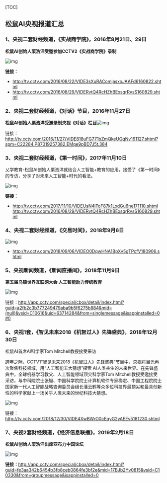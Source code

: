 [TOC]



## 松鼠AI央视报道汇总

### **1、央视二套财经频道，《实战商学院》，2016年8月21日、29日**

**松鼠AI创始人栗浩洋受邀参加CCTV2《实战商学院》录制**

![img](file:///C:\Users\pengfei\AppData\Local\Temp\ksohtml7312\wps1.png) 

**链接：**

- <http://tv.cctv.com/2016/08/22/VIDE3sXuRAComjasxoJAAFd6160822.shtml> 
- <http://tv.cctv.com/2016/08/29/VIDERvtQ4RcHZhBExsqrRvsS160829.shtml>



### **2、央视二套财经频道，《对话》节目，2016年11月27日**

**松鼠AI创始人栗浩洋受邀录制央视《对话》栏目**![img](file:///C:\Users\pengfei\AppData\Local\Temp\ksohtml7312\wps2.jpg)

链接：<http://tv.cctv.com/2016/11/27/VIDE818uFG771bZmQkeUGqNv161127.shtml?spm=C22284.P87019257382.EMqe9pBD7J5t.384>

 

### **3、央视二套财经频道，《第一时间》，2017年11月10日**

乂学教育-松鼠AI创始人栗浩洋就结合人工智能+教育的应用，接受了《第一时间》的专访，分享了对未来人工智能+时代的看法。

![img](file:///C:\Users\pengfei\AppData\Local\Temp\ksohtml7312\wps3.png) 

**链接：**

- <http://tv.cctv.com/2017/11/10/VIDEUsN4iToF87k1LxdGu6ne171110.shtml>
  <http://tv.cctv.com/2016/08/29/VIDERvtQ4RcHZhBExsqrRvsS160829.shtml>

 

### **4、央视二套财经频道，《交易时间》，2018年9月6日**

![img](file:///C:\Users\pengfei\AppData\Local\Temp\ksohtml7312\wps4.jpg) 

- <http://tv.cctv.com/2018/09/06/VIDEO0DqwHNA1BpXv5gTPcfV180906.shtml>

 

### **5、央视新闻频道，《新闻直播间》，2018年11月9日**

**第五届乌镇世界互联网大会 人工智能助力传统教育**

![img](file:///C:\Users\pengfei\AppData\Local\Temp\ksohtml7312\wps5.jpg) 

链接：<http://app.cctv.com/special/cbox/detail/index.html?guid=a2fb2c3b777249479aba9b5f6275b884&mid=(null)&vsid=C10616&uid=63714284&from=singlemessage&isappinstalled=0#0>

 

### **6、央视1套，《智见未来2018《机智过人》先锋盛典》，2018年12月30日**

松鼠AI首席AI科学家Tom Mitchell教授接受采访

跨年之际，CCTV1“智见未来2018《机智过人》先锋盛典”节目中，央视将目光再次聚焦科技领域，用“人工智能五大猜想”探索 AI人类共生的未来世界。在先锋盛典中，全球机器学习教父、人工智能领域顶尖科学家Tom Mitchell教授受邀接受采访，与中科院院士张旭、中国科学院院士计算机软件专家梅宏、中国工程院院士国家新一代人工智能战略咨询委员会组长潘云鹤等众多位科技界最顶尖和最具创新性的科学家献上一场关乎人类未来的世纪科技大猜想。

![img](file:///C:\Users\pengfei\AppData\Local\Temp\ksohtml7312\wps6.jpg) 

链接：<http://tv.cctv.com/2018/12/30/VIDE4XwBWrO0cEqyG2yAEEv5181230.shtml>

 

### **7、央视2套财经频道，《经济信息联播》，2019年2月18日**

**松鼠AI创始人栗浩洋出席亚布力中国论坛**

![img](file:///C:\Users\pengfei\AppData\Local\Temp\ksohtml7312\wps7.jpg) 

**链接：**<http://app.cctv.com/special/cbox/detail/index.html?guid=fe3aa342b6454b3fb8ceb0864fe3bf2e&mid=17BJb2Yv0815&vsid=C10330&from=groupmessage&isappinstalled=0>